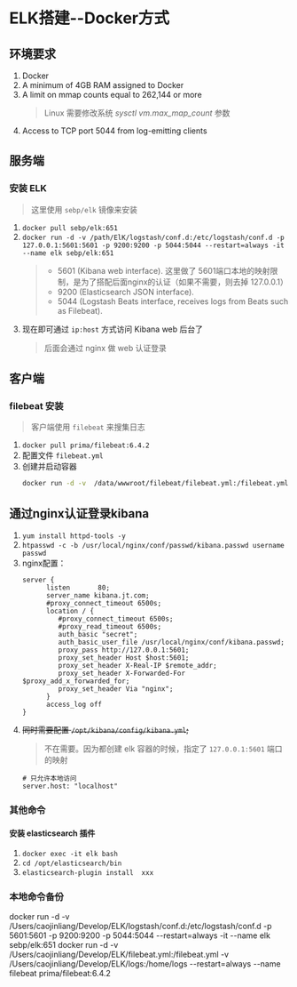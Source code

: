 # ELK搭建--Docker方式
## 环境要求
1. Docker
1. A minimum of 4GB RAM assigned to Docker
1. A limit on mmap counts equal to 262,144 or more
    > Linux 需要修改系统 *sysctl vm.max_map_count* 参数
1. Access to TCP port 5044 from log-emitting clients    

## 服务端
### 安装 ELK
  > 这里使用 `sebp/elk` 镜像来安装
1. `docker pull sebp/elk:651`
1. `docker run -d -v /path/ElK/logstash/conf.d:/etc/logstash/conf.d -p 127.0.0.1:5601:5601 -p 9200:9200 -p 5044:5044 --restart=always -it --name elk sebp/elk:651`    
    > - 5601 (Kibana web interface). 这里做了 5601端口本地的映射限制，是为了搭配后面nginx的认证（如果不需要，则去掉 127.0.0.1）
    > - 9200 (Elasticsearch JSON interface).
    > - 5044 (Logstash Beats interface, receives logs from Beats such as Filebeat).
1. 现在即可通过 `ip:host` 方式访问 Kibana web 后台了    
    > 后面会通过 nginx 做 web 认证登录


## 客户端
### filebeat 安装    
  > 客户端使用 `filebeat` 来搜集日志
1. `docker pull prima/filebeat:6.4.2`
1. 配置文件 `filebeat.yml`
1. 创建并启动容器 
    ```bash
    docker run -d -v  /data/wwwroot/filebeat/filebeat.yml:/filebeat.yml -v /path/需要搜集的日志目录/logs:/home/logs --restart=always --name filebeat prima/filebeat:6.4.2
    ```
    
## 通过nginx认证登录kibana
1. `yum install httpd-tools -y`
1. `htpasswd -c -b /usr/local/nginx/conf/passwd/kibana.passwd username passwd`
1. nginx配置：
    ```
    server {
          listen       80;
          server_name kibana.jt.com;
          #proxy_connect_timeout 6500s;
          location / {
             #proxy_connect_timeout 6500s;
             #proxy_read_timeout 6500s;
             auth_basic "secret";
             auth_basic_user_file /usr/local/nginx/conf/kibana.passwd;
             proxy_pass http://127.0.0.1:5601;
             proxy_set_header Host $host:5601;
             proxy_set_header X-Real-IP $remote_addr;
             proxy_set_header X-Forwarded-For $proxy_add_x_forwarded_for;
             proxy_set_header Via "nginx";
          }
          access_log off
    }
    ```
1. ~~同时需要配置 `/opt/kibana/config/kibana.yml`;~~
    > 不在需要。因为都创建 elk 容器的时候，指定了 `127.0.0.1:5601` 端口的映射
    ```
    # 只允许本地访问
    server.host: "localhost"
    ```

### 其他命令
#### 安装 elasticsearch 插件
1. `docker exec -it elk bash`
1. `cd /opt/elasticsearch/bin`
1. `elasticsearch-plugin install  xxx`
    
### 本地命令备份    
docker run -d -v /Users/caojinliang/Develop/ELK/logstash/conf.d:/etc/logstash/conf.d -p 5601:5601 -p 9200:9200 -p 5044:5044 --restart=always -it --name elk sebp/elk:651
docker run -d -v /Users/caojinliang/Develop/ELK/filebeat.yml:/filebeat.yml -v /Users/caojinliang/Develop/ELK/logs:/home/logs --restart=always --name filebeat prima/filebeat:6.4.2
